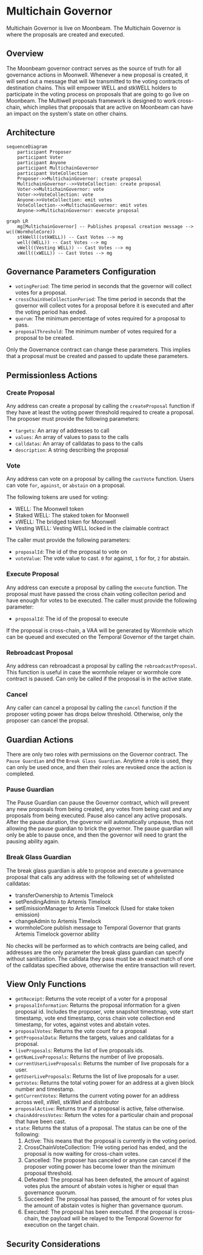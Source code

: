 # Multichain Governor

Multichain Governor is live on Moonbeam. The Multichain Governor is where the
proposals are created and executed.

## Overview

The Moonbeam governor contract serves as the source of truth for all governance
actions in Moonwell. Whenever a new proposal is created, it will send out a
message that will be transmitted to the voting contracts of destination chains.
This will empower WELL and stkWELL holders to participate in the voting process
on proposals that are going to go live on Moonbeam. The Multiwell proposals
framework is designed to work cross-chain, which implies that proposals that are
active on Moonbeam can have an impact on the system's state on other chains.

## Architecture

```mermaid
sequenceDiagram
    participant Proposer
    participant Voter
    participant Anyone
    participant MultichainGovernor
    participant VoteCollection
    Proposer->>MultichainGovernor: create proposal
    MultichainGovernor-->>VoteCollection: create proposal
    Voter->>MultichainGovernor: vote
    Voter->>VoteCollection: vote
    Anyone->>VoteCollection: emit votes
    VoteCollection-->>MultichainGovernor: emit votes
    Anyone->>MultichainGovernor: execute proposal
```

```mermaid
graph LR
    mg[MultichainGovernor] -- Publishes proposal creation message --> wc((WormholeCore))
    stkWell((stkWELL)) -- Cast Votes --> mg
    well((WELL)) -- Cast Votes --> mg
    vWell((Vesting WELL)) -- Cast Votes --> mg
    xWell((xWELL)) -- Cast Votes --> mg
```

## Governance Parameters Configuration

- `votingPeriod`: The time period in seconds that the governor will collect
  votes for a proposal.
- `crossChainVoeCollectionPeriod`: The time period in seconds that the governor
  will collect votes for a proposal before it is executed and after the voting
  period has ended.
- `quorum`: The minimum percentage of votes required for a proposal to pass.
- `proposalThreshold`: The minimum number of votes required for a proposal to be
  created.

Only the Governance contract can change these parameters. This implies that a
proposal must be created and passed to update these parameters.

## Permissionless Actions

### Create Proposal

Any address can create a proposal by calling the `createProposal` function if
they have at least the voting power threshold required to create a proposal. The
proposer must provide the following parameters:

- `targets`: An array of addresses to call
- `values`: An array of values to pass to the calls
- `calldatas`: An array of calldatas to pass to the calls
- `description`: A string describing the proposal

### Vote

Any address can vote on a proposal by calling the `castVote` function. Users can
vote `for`, `against`, or `abstain` on a proposal.

The following tokens are used for voting:

- WELL: The Moonwell token
- Staked WELL: The staked token for Moonwell
- xWELL: The bridged token for Moonwell
- Vesting WELL: Vesting WELL locked in the claimable contract

The caller must provide the following parameters:

- `proposalId`: The id of the proposal to vote on
- `voteValue`: The vote value to cast. `0` for against, `1` for for, `2` for
  abstain.

### Execute Proposal

Any address can execute a proposal by calling the `execute` function. The
proposal must have passed the cross chain voting colleciton period and have
enough for votes to be executed. The caller must provide the following
parameter:

- `proposalId`: The id of the proposal to execute

If the proposal is cross-chain, a VAA will be generated by Wormhole which can be
queued and executed on the Temporal Governor of the target chain.

### Rebroadcast Proposal

Any address can rebroadcast a proposal by calling the `rebroadcastProposal`.
This function is useful in case the wormhole relayer or wormhole core contract
is paused. Can only be called if the proposal is in the active state.

### Cancel

Any caller can cancel a proposal by calling the `cancel` function if the
proposer voting power has drops below threshold. Otherwise, only the proposer
can cancel the propsal.

## Guardian Actions

There are only two roles with permissions on the Governor contract. The
`Pause Guardian` and the `Break Glass Guardian`. Anytime a role is used, they
can only be used once, and then their roles are revoked once the action is
completed.

### Pause Guardian

The Pause Guardian can pause the Governor contract, which will prevent any new
proposals from being created, any votes from being cast and any proposals from
being executed. Pause also cancel any active proposals. After the pause
duration, the governor will automatically unpause, thus not allowing the pause
guardian to brick the governor. The pause guardian will only be able to pause
once, and then the governor will need to grant the pausing ability again.

### Break Glass Guardian

The break glass guardian is able to propose and execute a governance proposal
that calls any address with the following set of whitelisted calldatas:

- transferOwnership to Artemis Timelock
- setPendingAdmin to Artemis Timelock
- setEmissionManager to Artemis Timelock (Used for stake token emission)
- changeAdmin to Artemis Timelock
- wormholeCore publish message to Temporal Governor that grants Artemis Timelock
  governor ability

No checks will be performed as to which contracts are being called, and
addresses are the only parameter the break glass guardian can specify without
sanitization. The calldata they pass must be an exact match of one of the
calldatas specified above, otherwise the entire transaction will revert.

## View Only Functions

- `getReceipt`: Returns the vote receipt of a voter for a proposal
- `proposalInformation`: Returns the proposal information for a given proposal
  id. Includes the proposer, vote snapshot timestmap, vote start timestamp, vote
  end timestamp, corss chain vote collection end timestamp, for votes, against
  votes and abstain votes.
- `proposalVotes`: Returns the vote count for a proposal
- `getProposalData`: Returns the targets, values and calldatas for a proposal.
- `liveProposals`: Returns the list of live proposals ids.
- `getNumLiveProposals`: Returns the number of live proposals.
- `currentUserLiveProposals`: Returns the number of live proposals for a user.
- `getUserLiveProposals`: Returns the list of live proposals for a user.
- `getVotes`: Returns the total voting power for an address at a given block
  number and timestamp.
- `getCurrentVotes`: Returns the current voting power for an address across
  well, xWell, stkWell and distributor
- `proposalActive`: Returns true if a proposal is active, false otherwise.
- `chainAddressVotes`: Return the votes for a particular chain and proposal that
  have been cast.
- `state`: Returns the status of a proposal. The status can be one of the
  following:
  1. Active: This means that the proposal is currently in the voting period.
  2. CrossChainVoteCollection: THe voting period has ended, and the proposal is
     now waiting for cross-chain votes.
  3. Cancelled: The proposer has canceled or anyone can cancel if the proposer
     voting power has become lower than the minimum proposal threshold.
  4. Defeated: The proposal has been defeated, the amount of against votes plus
     the amount of abstain votes is higher or equal than governance quorum.
  5. Succeeded: The proposal has passed, the amount of for votes plus the amount
     of abstain votes is higher than governance quorum.
  6. Executed: The proposal has been executed. If the proposal is cross-chain,
     the payload will be relayed to the Temporal Governor for execution on the
     target chain.

## Security Considerations
